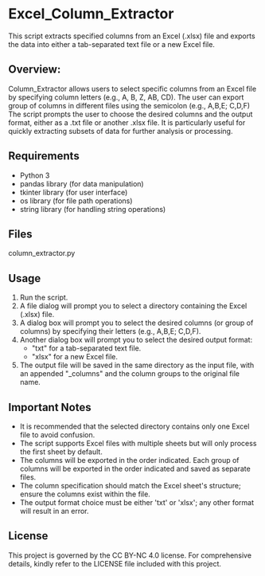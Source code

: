 # Excel_Column_Extractor
This script extracts specified columns from an Excel (.xlsx) file and exports the data into either a tab-separated text file or a new Excel file.

## Overview:
Column_Extractor allows users to select specific columns from an Excel file by specifying column letters (e.g., A, B, Z, AB, CD). The user can export group of columns in different files using the semicolon (e.g., A,B,E; C,D,F) 
The script prompts the user to choose the desired columns and the output format, either as a .txt file or another .xlsx file.
It is particularly useful for quickly extracting subsets of data for further analysis or processing.

## Requirements
* Python 3
* pandas library (for data manipulation)
* tkinter library (for user interface)
* os library (for file path operations)
* string library (for handling string operations)

## Files
column_extractor.py

## Usage
1. Run the script.
2. A file dialog will prompt you to select a directory containing the Excel (.xlsx) file.
3. A dialog box will prompt you to select the desired columns (or group of columns) by specifying their letters (e.g., A,B,E; C,D,F).
4. Another dialog box will prompt you to select the desired output format:
   *  "txt" for a tab-separated text file.
   *  "xlsx" for a new Excel file.
5. The output file will be saved in the same directory as the input file, with an appended "_columns" and the column groups to the original file name.

## Important Notes
* It is recommended that the selected directory contains only one Excel file to avoid confusion.
* The script supports Excel files with multiple sheets but will only process the first sheet by default.
* The columns will be exported in the order indicated. Each group of columns will be exported in the order indicated and saved as separate files.
* The column specification should match the Excel sheet's structure; ensure the columns exist within the file.
* The output format choice must be either 'txt' or 'xlsx'; any other format will result in an error.

## License
This project is governed by the CC BY-NC 4.0 license. For comprehensive details, kindly refer to the LICENSE file included with this project.
